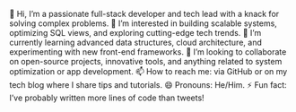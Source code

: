 👋 Hi, I’m a passionate full-stack developer and tech lead with a knack for solving complex problems.
👀 I’m interested in building scalable systems, optimizing SQL views, and exploring cutting-edge tech trends.
🌱 I’m currently learning advanced data structures, cloud architecture, and experimenting with new front-end frameworks.
💞️ I’m looking to collaborate on open-source projects, innovative tools, and anything related to system optimization or app development.
📫 How to reach me: via GitHub or on my tech blog where I share tips and tutorials.
😄 Pronouns: He/Him.
⚡ Fun fact: I’ve probably written more lines of code than tweets!
